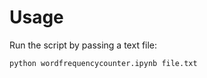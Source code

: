 # Usage

Run the script by passing a text file:

```bash
python wordfrequencycounter.ipynb file.txt
